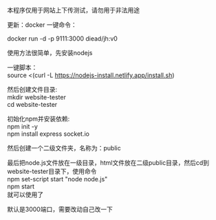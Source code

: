 本程序仅用于网站上下传测试，请勿用于非法用途

更新：docker 一键命令：

docker run -d -p 9111:3000 diead/jh:v0



使用方法很简单，先安装nodejs

一键脚本：<br>source <(curl -L https://nodejs-install.netlify.app/install.sh)

然后创建文件目录:
<br>mkdir website-tester<br>
cd website-tester

初始化npm并安装依赖:
<br>npm init -y<br>
npm install express socket.io

然后创建一个二级文件夹，名称为：public

最后把node.js文件放在一级目录，html文件放在二级public目录，然后cd到website-tester目录下，使用命令<br>
npm set-script start "node node.js"<br>
npm start<br>
就可以使用了

默认是3000端口，需要改动自己改一下
